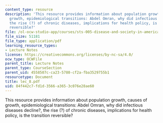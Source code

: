```yaml
---
content_type: resource
description: 'This resource provides information about population growth, causes of
  growth, epidemiological transitions: Abdel Omran, why did infectious diseases decline?,
  the rise (?) of chronic diseases, implications for health policy, is the transition
  reversible?'
file: /ol-ocw-studio-app/courses/sts-005-disease-and-society-in-america-fall-2005/84f442c7fd1d3566a3653c076e28ae60_lec_8.pdf
file_size: 51181
file_type: application/pdf
learning_resource_types:
- Lecture Notes
license: https://creativecommons.org/licenses/by-nc-sa/4.0/
ocw_type: OCWFile
parent_title: Lecture Notes
parent_type: CourseSection
parent_uid: 4558507c-ca23-5780-cf2a-fba3529755b1
resourcetype: Document
title: lec_8.pdf
uid: 84f442c7-fd1d-3566-a365-3c076e28ae60
---
```

This resource provides information about population growth, causes of growth, epidemiological transitions: Abdel Omran, why did infectious diseases decline?, the rise (?) of chronic diseases, implications for health policy, is the transition reversible?